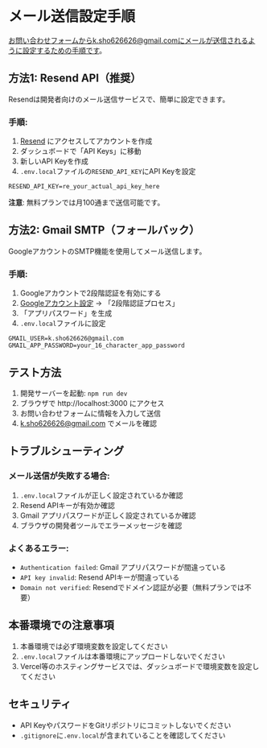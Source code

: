 # メール送信設定手順

お問い合わせフォームからk.sho626626@gmail.comにメールが送信されるように設定するための手順です。

## 方法1: Resend API（推奨）

Resendは開発者向けのメール送信サービスで、簡単に設定できます。

### 手順:

1. [Resend](https://resend.com) にアクセスしてアカウントを作成
2. ダッシュボードで「API Keys」に移動
3. 新しいAPI Keyを作成
4. `.env.local`ファイルの`RESEND_API_KEY`にAPI Keyを設定

```env
RESEND_API_KEY=re_your_actual_api_key_here
```

**注意**: 無料プランでは月100通まで送信可能です。

## 方法2: Gmail SMTP（フォールバック）

GoogleアカウントのSMTP機能を使用してメール送信します。

### 手順:

1. Googleアカウントで2段階認証を有効にする
2. [Googleアカウント設定](https://myaccount.google.com/security) → 「2段階認証プロセス」
3. 「アプリパスワード」を生成
4. `.env.local`ファイルに設定

```env
GMAIL_USER=k.sho626626@gmail.com
GMAIL_APP_PASSWORD=your_16_character_app_password
```

## テスト方法

1. 開発サーバーを起動: `npm run dev`
2. ブラウザで http://localhost:3000 にアクセス
3. お問い合わせフォームに情報を入力して送信
4. k.sho626626@gmail.com でメールを確認

## トラブルシューティング

### メール送信が失敗する場合:

1. `.env.local`ファイルが正しく設定されているか確認
2. Resend APIキーが有効か確認
3. Gmail アプリパスワードが正しく設定されているか確認
4. ブラウザの開発者ツールでエラーメッセージを確認

### よくあるエラー:

- `Authentication failed`: Gmail アプリパスワードが間違っている
- `API key invalid`: Resend APIキーが間違っている
- `Domain not verified`: Resendでドメイン認証が必要（無料プランでは不要）

## 本番環境での注意事項

1. 本番環境では必ず環境変数を設定してください
2. `.env.local`ファイルは本番環境にアップロードしないでください
3. Vercel等のホスティングサービスでは、ダッシュボードで環境変数を設定してください

## セキュリティ

- API KeyやパスワードをGitリポジトリにコミットしないでください
- `.gitignore`に`.env.local`が含まれていることを確認してください